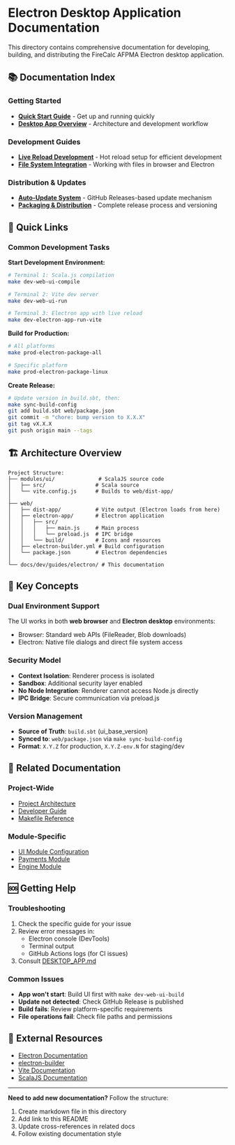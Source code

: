 <!--
SPDX-License-Identifier: AGPL-3.0-or-later
Copyright (C) 2025 Association Française du Poêle Maçonné Artisanal
-->

# Electron Desktop Application Documentation

This directory contains comprehensive documentation for developing, building, and distributing the FireCalc AFPMA Electron desktop application.

## 📚 Documentation Index

### Getting Started
- **[Quick Start Guide](QUICKSTART.md)** - Get up and running quickly
- **[Desktop App Overview](DESKTOP_APP.md)** - Architecture and development workflow

### Development Guides
- **[Live Reload Development](LIVE_RELOAD.md)** - Hot reload setup for efficient development
- **[File System Integration](FILE_SYSTEM_INTEGRATION.md)** - Working with files in browser and Electron

### Distribution & Updates
- **[Auto-Update System](AUTO_UPDATE.md)** - GitHub Releases-based update mechanism
- **[Packaging & Distribution](PACKAGING_AND_DISTRIBUTION.md)** - Complete release process and versioning

## 🚀 Quick Links

### Common Development Tasks

**Start Development Environment:**
```bash
# Terminal 1: Scala.js compilation
make dev-web-ui-compile

# Terminal 2: Vite dev server
make dev-web-ui-run

# Terminal 3: Electron app with live reload
make dev-electron-app-run-vite
```

**Build for Production:**
```bash
# All platforms
make prod-electron-package-all

# Specific platform
make prod-electron-package-linux
```

**Create Release:**
```bash
# Update version in build.sbt, then:
make sync-build-config
git add build.sbt web/package.json
git commit -m "chore: bump version to X.X.X"
git tag vX.X.X
git push origin main --tags
```

## 🏗️ Architecture Overview

```
Project Structure:
├── modules/ui/              # ScalaJS source code
│   ├── src/                # Scala source
│   └── vite.config.js      # Builds to web/dist-app/
│
├── web/
│   ├── dist-app/           # Vite output (Electron loads from here)
│   ├── electron-app/       # Electron application
│   │   ├── src/
│   │   │   ├── main.js     # Main process
│   │   │   └── preload.js  # IPC bridge
│   │   └── build/          # Icons and resources
│   ├── electron-builder.yml # Build configuration
│   └── package.json        # Electron dependencies
│
└── docs/dev/guides/electron/ # This documentation
```

## 🔑 Key Concepts

### Dual Environment Support
The UI works in both **web browser** and **Electron desktop** environments:
- Browser: Standard web APIs (FileReader, Blob downloads)
- Electron: Native file dialogs and direct file system access

### Security Model
- **Context Isolation**: Renderer process is isolated
- **Sandbox**: Additional security layer enabled
- **No Node Integration**: Renderer cannot access Node.js directly
- **IPC Bridge**: Secure communication via preload.js

### Version Management
- **Source of Truth**: `build.sbt` (ui_base_version)
- **Synced to**: `web/package.json` via `make sync-build-config`
- **Format**: `X.Y.Z` for production, `X.Y.Z-env.N` for staging/dev

## 📖 Related Documentation

### Project-Wide
- [Project Architecture](../../../../ARCHITECTURE.md)
- [Developer Guide](../../README.md)
- [Makefile Reference](../MAKEFILE_REFERENCE.md)

### Module-Specific
- [UI Module Configuration](../../../../modules/ui/CONFIG.md)
- [Payments Module](../../../../modules/payments/ARCHITECTURE.md)
- [Engine Module](../../../../modules/engine/ENGINE.md)

## 🆘 Getting Help

### Troubleshooting
1. Check the specific guide for your issue
2. Review error messages in:
   - Electron console (DevTools)
   - Terminal output
   - GitHub Actions logs (for CI issues)
3. Consult [DESKTOP_APP.md](DESKTOP_APP.md#troubleshooting)

### Common Issues
- **App won't start**: Build UI first with `make dev-web-ui-build`
- **Update not detected**: Check GitHub Release is published
- **Build fails**: Review platform-specific requirements
- **File operations fail**: Check file paths and permissions

## 🔗 External Resources

- [Electron Documentation](https://www.electronjs.org/docs/latest/)
- [electron-builder](https://www.electron.build/)
- [Vite Documentation](https://vitejs.dev/)
- [ScalaJS Documentation](https://www.scala-js.org/)

---

**Need to add new documentation?** Follow the structure:
1. Create markdown file in this directory
2. Add link to this README
3. Update cross-references in related docs
4. Follow existing documentation style